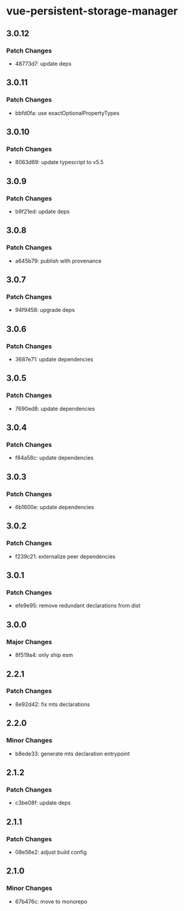 # vue-persistent-storage-manager

## 3.0.12

### Patch Changes

- 48773d7: update deps

## 3.0.11

### Patch Changes

- bbfd0fa: use exactOptionalPropertyTypes

## 3.0.10

### Patch Changes

- 8063d69: update typescript to v5.5

## 3.0.9

### Patch Changes

- b9f21ed: update deps

## 3.0.8

### Patch Changes

- a645b79: publish with provenance

## 3.0.7

### Patch Changes

- 94f9458: upgrade deps

## 3.0.6

### Patch Changes

- 3687e71: update dependencies

## 3.0.5

### Patch Changes

- 7690ed8: update dependencies

## 3.0.4

### Patch Changes

- f84a58c: update dependencies

## 3.0.3

### Patch Changes

- 6b1600e: update dependencies

## 3.0.2

### Patch Changes

- f239c21: externalize peer dependencies

## 3.0.1

### Patch Changes

- efe9e95: remove redundant declarations from dist

## 3.0.0

### Major Changes

- 8f519a4: only ship esm

## 2.2.1

### Patch Changes

- 8e92d42: fix mts declarations

## 2.2.0

### Minor Changes

- b8ede33: generate mts declaration entrypoint

## 2.1.2

### Patch Changes

- c3be08f: update deps

## 2.1.1

### Patch Changes

- 08e56e2: adjust build config

## 2.1.0

### Minor Changes

- 67b476c: move to monorepo
